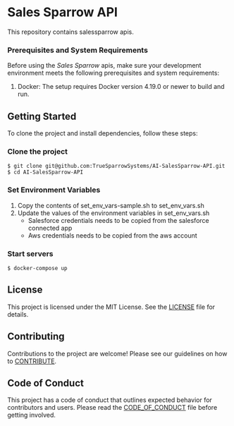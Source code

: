# Sales Sparrow API

This repository contains salessparrow apis.

### Prerequisites and System Requirements

Before using the *Sales Sparrow* apis, make sure your development environment meets the following prerequisites and system requirements:

1. Docker: The setup requires Docker version 4.19.0 or newer to build and run.

## Getting Started

To clone the project and install dependencies, follow these steps:

### Clone the project

```
$ git clone git@github.com:TrueSparrowSystems/AI-SalesSparrow-API.git
$ cd AI-SalesSparrow-API
```
### Set Environment Variables
1. Copy the contents of set_env_vars-sample.sh to set_env_vars.sh
2. Update the values of the environment variables in set_env_vars.sh
     - Salesforce credentials needs to be copied from the salesforce connected app
     - Aws credentials needs to be copied from the aws account

### Start servers
```
$ docker-compose up
```
## License

This project is licensed under the MIT License. See the [LICENSE](LICENSE) file for details.

## Contributing
Contributions to the project are welcome! Please see our guidelines on how to [CONTRIBUTE](CONTRIBUTING.md).


## Code of Conduct
This project has a code of conduct that outlines expected behavior for contributors and users. Please read the [CODE_OF_CONDUCT](CODE_OF_CONDUCT.md) file before getting involved.